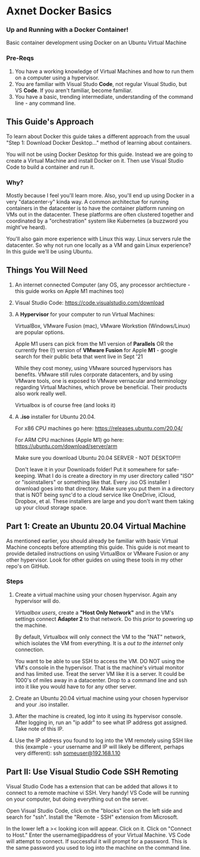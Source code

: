 # Axnet Docker Basics
### Up and Running with a Docker Container!

Basic container development using Docker on an Ubuntu Virtual Machine

### Pre-Reqs

1. You have a working knowledge of Virtual Machines and how to run them on a computer using a hypervisor.
2. You are familiar with Visual Studo **Code**, not regular Visual Studio, but VS **Code**.  If you aren't familiar, become familiar.
3. You have a basic, trending intermediate, understanding of the command line - any command line.  

## This Guide's Approach

To learn about Docker this guide takes a different approach from the usual "Step 1: Download Docker Desktop..." method of learning about containers.  

You will not be using Docker Desktop for this guide.  Instead we are going to create a Virtual Machine and install Docker on it.  Then use Visual Studio Code to build a container and run it.

### Why?

Mostly because I feel you'll learn more.  Also, you'll end up using Docker in a very "datacenter-y" kinda way. A common architectue for running containers in the datacenter is to have the container platform running on VMs out in the datacenter.  These platforms are often clustered together and coordinated by a "orchestration" system like Kubernetes (a buzzword you might've heard). 

You'll also gain more experience with Linux this way.  Linux servers rule the datacenter.  So why not run one locally as a VM and gain Linux experience?  In this guide we'll be using Ubuntu.

## Things You Will Need

1. An internet connected Computer (any OS, any processor archtiecture - this guide works on Apple M1 machines too)

2. Visual Studio Code: https://code.visualstudio.com/download

3. A **Hypervisor** for your computer to run Virtual Machines: 

    VirtualBox, VMware Fusion (mac), VMware Workstion (Windows/Linux) are popular options.  
    
    Apple M1 users can pick from the M1 version of **Parallels** OR the currently free (!) version of **VMware Fusion** for Apple **M1** - google search for their public beta that went live in Sept '21

    While they cost money, using VMware sourced hypervisors has benefits.  VMware still rules corporate datacenters, and by using VMware tools, one is exposed to VMware vernacular and terminology regarding Virtual Machines, which prove be beneficial.  Their products also work really well.

    Virtualbox is of course free (and looks it)

4. A **.iso** installer for Ubuntu 20.04.  

    For x86 CPU machines go here: https://releases.ubuntu.com/20.04/

    For ARM CPU machines (Apple M1) go here: https://ubuntu.com/download/server/arm

    Make sure you download Ubuntu 20.04 SERVER - NOT DESKTOP!!!

    Don't leave it in your Downloads folder!  Put it somewhere for safe-keeping.  What I do is create a directory in my user directory called "ISO" or "isoinstallers" or something like that.  Every .iso OS installer I download goes into that directory.  Make sure you put them in a directory that is NOT being sync'd to a cloud service like OneDrive, iCloud, Dropbox, et al.  These installers are large and you don't want them taking up your cloud storage space.

## Part 1: Create an Ubuntu 20.04 Virtual Machine

As mentioned earlier, you should already be familiar with basic Virtual Machine concepts before attempting this guide.  This guide is not meant to provide detailed instructions on using VirtualBox or VMware Fusion or any other hypervisor.  Look for other guides on using these tools in my other repo's on GitHub.

### Steps

1. Create a virtual machine using your chosen hypervisor.  Again any hypervisor will do.
    
    *Virtualbox users*, create a **"Host Only Network"** and in the VM's settings connect **Adapter 2** to that network.  Do this *prior* to powering up the machine.

    By default, Virtualbox will only connect the VM to the "NAT" network, which isolates the VM from everything.  It is a *out to the internet* only connection.

    You want to be able to use SSH to access the VM.  DO NOT using the VM's console in the hypervisor.  That is the machine's virtual monitor and has limited use.  Treat the server VM like it is a server.  It could be 1000's of miles away in a datacenter.  Drop to a command line and ssh into it like you would have to for any other server.

2. Create an Ubuntu 20.04 virtual machine using your chosen hypervisor and your .iso installer.

3. After the machine is created, log into it using its hypervisor console. After logging in, run an "ip addr" to see what IP address got assigned.  Take note of this IP.

4. Use the IP address you found to log into the VM remotely using SSH like this (example - your username and IP will likely be different, perhaps very different): ssh someuser@192.168.1.10


## Part II: Use Visual Studio Code SSH Remoting

Visual Studio Code has a extension that can be added that allows it to connect to a remote machine vi SSH.  Very handy!  VS Code will be running on your computer, but doing everything out on the server.

Open Visual Studio Code, click on the "blocks" icon on the left side and search for "ssh".  Install the "Remote - SSH" extension from Microsoft.

In the lower left a >< looking icon will appear.  Click on it.  Click on "Connect to Host."   Enter the username@ipaddress of your Virtual Machine.  VS Code will attempt to connect.  If successful it will prompt for a password.  This is the same password you used to log into the machine on the command line.


